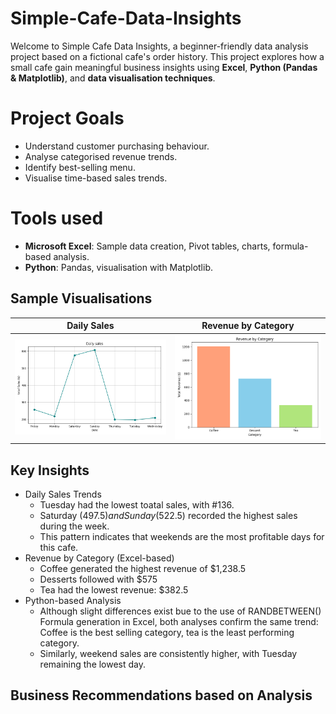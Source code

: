 # Simple-Cafe-Data-Insights
Welcome to Simple Cafe Data Insights, a beginner-friendly data analysis project based on a fictional cafe's order history.
This project explores how a small cafe gain meaningful business insights using **Excel**, **Python (Pandas & Matplotlib)**, and **data visualisation techniques**.

# Project Goals
- Understand customer purchasing behaviour.
- Analyse categorised revenue trends.
- Identify best-selling menu.
- Visualise time-based sales trends.

# Tools used
- **Microsoft Excel**: Sample data creation, Pivot tables, charts, formula-based analysis.
- **Python**: Pandas, visualisation with Matplotlib.

## Sample Visualisations
| Daily Sales | Revenue by Category |
|-------------|------------------------|
| ![Sales per Day](Sales%20per%20Day.png) | ![Revenue by Category](Revenue%20by%20Category.png) |

## Key Insights
* Daily Sales Trends
    - Tuesday had the lowest toatal sales, with #136.
    - Saturday ($497.5) and Sunday ($522.5) recorded the highest sales during the week.
    - This pattern indicates that weekends are the most profitable days for this cafe.
* Revenue by Category (Excel-based)
    - Coffee generated the highest revenue of $1,238.5
    - Desserts followed with $575
    - Tea had the lowest revenue: $382.5
* Python-based Analysis
    - Although slight differences exist bue to the use of RANDBETWEEN() Formula generation in Excel, both analyses confirm the same trend:
  Coffee is the best selling category, tea is the least performing category.
    - Similarly, weekend sales are consistently higher, with Tuesday remaining the lowest day.
## Business Recommendations based on Analysis

  

